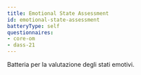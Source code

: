 ```yaml
---
title: Emotional State Assessment
id: emotional-state-assessment
batteryType: self
questionnaires:
- core-om
- dass-21
---
```

Batteria per la valutazione degli stati emotivi.